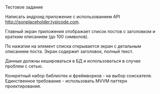 Тестовое задание

Написать андроид приложение с использованием API http://jsonplaceholder.typicode.com.

Главный экран приложения отображает список постов с заголовком и кратким описанием (до 100 символов).

По нажатии на элемент списка открывается экран с детальным описанием поста. Экран содержит заголовок, полный текст.

Данные должны кешироваться в БД и использоваться в случае проблем с сетью.

Конкретный набор библиотек и фреймворков - на выбор соискателя. Единственное требование - использовать MVVM паттерн проектирования.
